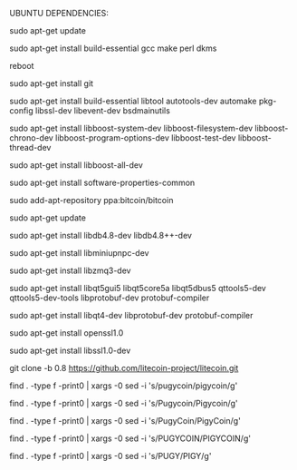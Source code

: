 UBUNTU DEPENDENCIES:
 
sudo apt-get update
 
sudo apt-get install build-essential gcc make perl dkms
 
reboot
 
sudo apt-get install git
 
sudo apt-get install build-essential libtool autotools-dev automake pkg-config libssl-dev libevent-dev bsdmainutils
 
sudo apt-get install libboost-system-dev libboost-filesystem-dev libboost-chrono-dev libboost-program-options-dev libboost-test-dev libboost-thread-dev
 
sudo apt-get install libboost-all-dev
 
sudo apt-get install software-properties-common
 
sudo add-apt-repository ppa:bitcoin/bitcoin
 
sudo apt-get update
 
sudo apt-get install libdb4.8-dev libdb4.8++-dev
 
sudo apt-get install libminiupnpc-dev
 
sudo apt-get install libzmq3-dev
 
sudo apt-get install libqt5gui5 libqt5core5a libqt5dbus5 qttools5-dev qttools5-dev-tools libprotobuf-dev protobuf-compiler
 
sudo apt-get install libqt4-dev libprotobuf-dev protobuf-compiler
 
sudo apt-get install openssl1.0
 
sudo apt-get install libssl1.0-dev
 
git clone -b 0.8 https://github.com/litecoin-project/litecoin.git
 
find . -type f -print0 | xargs -0 sed -i 's/pugycoin/pigycoin/g'

find . -type f -print0 | xargs -0 sed -i 's/Pugycoin/Pigycoin/g'

find . -type f -print0 | xargs -0 sed -i 's/PugyCoin/PigyCoin/g'

find . -type f -print0 | xargs -0 sed -i 's/PUGYCOIN/PIGYCOIN/g'

find . -type f -print0 | xargs -0 sed -i 's/PUGY/PIGY/g'
